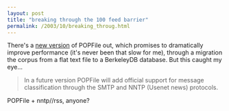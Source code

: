 ```yaml
---
layout: post
title: "breaking through the 100 feed barrier"
permalink: /2003/10/breaking_throug.html
---
```


<p>There's a <a href="http://sourceforge.net/project/shownotes.php?release_id=191540">new version</a> of POPFile out, which promises to dramatically improve performance (it's never been that slow for me), through a migration the corpus from a flat text file to a BerkeleyDB database.  But this caught my eye...</p>

<blockquote>In a future version POPFile will add official support for message classification through the SMTP and NNTP (Usenet news) protocols.</blockquote>

<p>POPFile + nntp//rss, anyone?</p>


